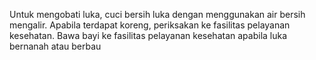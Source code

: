 Untuk mengobati luka, cuci bersih luka dengan menggunakan air bersih mengalir. Apabila terdapat koreng, periksakan ke fasilitas pelayanan kesehatan. Bawa bayi ke fasilitas pelayanan kesehatan apabila luka bernanah atau berbau